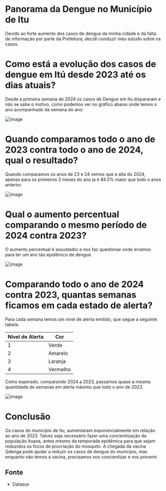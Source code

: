 # Panorama da Dengue no Município de Itu
Devido ao forte aumento dos casos de dengue da minha cidade e da falta de informação por parte da Prefeitura, decidi conduzir meu estudo sobre os casos.

# Como está a evolução dos casos de dengue em Itú desde 2023 até os dias atuais?
Desde a primeira semana de 2024 os casos de Dengue em Itu dispararam e não se sabe o motivo, como podemos ver no gráfico abaixo onde temos o ano acompanhado da semana do ano:

![image](https://github.com/andearaujo92/Panorama-da-Dengue-no-Municipio-de-Itu/assets/67132495/61ba0c69-1eb5-47cd-b233-49e702687e14)

# Quando comparamos todo o ano de 2023 contra todo o ano de 2024, qual o resultado?
Quando comparamos os anos de 23 e 24 vemos que a alta do 2024, apenas para os primeiros 3 meses do ano ja é 84.5% maior que todo o anos anterior.

![image](https://github.com/andearaujo92/Panorama-da-Dengue-no-Municipio-de-Itu/assets/67132495/962a33ff-b3dc-479e-aa88-41305022915e)

# Qual o aumento percentual comparando o mesmo período de 2024 contra 2023?
O aumento percentual é assustador e nos faz questionar onde erramos para ter um ano tão epidêmico de dengue.

![image](https://github.com/andearaujo92/Panorama-da-Dengue-no-Municipio-de-Itu/assets/67132495/959446d9-18a8-487c-a043-4b988bfd8f4b)

# Comparando todo o ano de 2024 contra 2023, quantas semanas ficamos em cada estado de alerta?
Para cada semana temos um nível de alerta emitido, que segue a seguinte tabela:

| Nível de Alerta | Cor      |
|-----------------|----------|
| 1               | Verde    |
| 2               | Amarelo  |
| 3               | Laranja  |
| 4               | Vermelho |

Como esperado, comparando 2024 a 2023, passamos quase a mesma quantidade de semanas em alerta máximo que todo o ano de 2023.

![image](https://github.com/andearaujo92/Panorama-da-Dengue-no-Municipio-de-Itu/assets/67132495/a0672b4e-956e-42b9-bd39-49c3d3a26ab5)

# Conclusão
Os casos do município de Itu, aumentaram exponencialmente em relação ao ano de 2023. 
Talvez seja necessário fazer uma concientização da população Ituana, antes mesmo da temporada epidêmica para que sejam reduzidos os focos de procriação do mosquito.
A chegada da vacina Qdenga pode ajudar a reduzir os casos de dengue do município, mas enquanto não temos a vacina, precisamos nos concientizar e nos prevenir.

## Fonte
- Datasus



